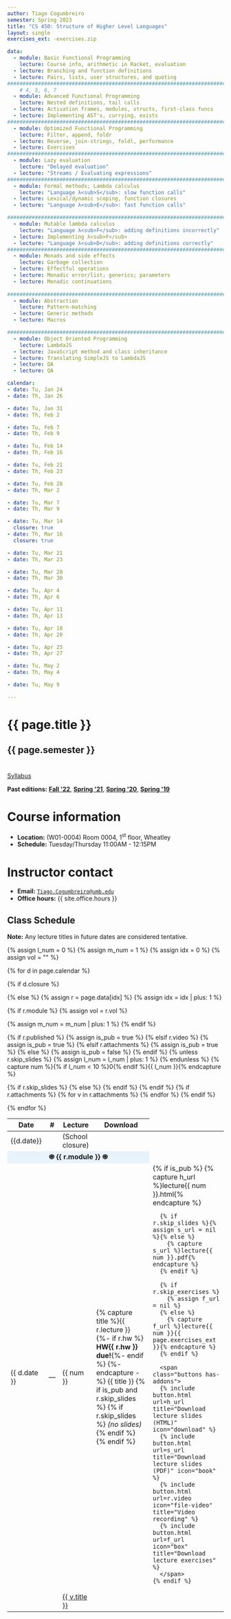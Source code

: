```yaml
---
author: Tiago Cogumbreiro
semester: Spring 2023
title: "CS 450: Structure of Higher Level Languages"
layout: single
exercises_ext: -exercises.zip

data:
  - module: Basic Functional Programming
    lecture: Course info, arithmetic in Racket, evaluation
  - lecture: Branching and function definitions
  - lecture: Pairs, lists, user structures, and quoting
################################################################################
    # 4, 5, 6, 7
  - module: Advanced Functional Programming 
    lecture: Nested definitions, tail calls
  - lecture: Activation frames, modules, structs, first-class funcs
  - lecture: Implementing AST's, currying, exists
################################################################################
  - module: Optimized Functional Programming
    lecture: Filter, append, foldr
  - lecture: Reverse, join-strings, foldl, performance
  - lecture: Exercises
################################################################################
  - module: Lazy evaluation
    lecture: "Delayed evaluation"
  - lecture: "Streams / Evaluating expressions"
################################################################################
  - module: Formal methods; Lambda calculus
    lecture: "Language λ<sub>S</sub>: slow function calls"
  - lecture: Lexical/dynamic scoping, function closures
  - lecture: "Language λ<sub>E</sub>: fast function calls"

################################################################################
  - module: Mutable lambda calculus
    lecture: "Language λ<sub>F</sub>: adding definitions incorrectly"
  - lecture: Implementing λ<sub>F</sub>
  - lecture: "Language λ<sub>D</sub>: adding definitions correctly"
################################################################################
  - module: Monads and side effects
    lecture: Garbage collection
  - lecture: Effectful operations
  - lecture: Monadic error/list; generics; parameters
  - lecture: Monadic continuations
  
################################################################################
  - module: Abstraction
    lecture: Pattern-matching
  - lecture: Generic methods
  - lecture: Macros

################################################################################
  - module: Object Oriented Programming
    lecture: LambdaJS
  - lecture: JavaScript method and class inheritance
  - lecture: Translating SimpleJS to LambdaJS
  - lecture: QA
  - lecture: QA

calendar:
- date: Tu, Jan 24
- date: Th, Jan 26

- date: Tu, Jan 31
- date: Th, Feb 2

- date: Tu, Feb 7
- date: Th, Feb 9

- date: Tu, Feb 14
- date: Th, Feb 16

- date: Tu, Feb 21
- date: Th, Feb 23

- date: Tu, Feb 28
- date: Th, Mar 2

- date: Tu, Mar 7
- date: Th, Mar 9

- date: Tu, Mar 14
  closure: true
- date: Th, Mar 16
  closure: true

- date: Tu, Mar 21
- date: Th, Mar 23

- date: Tu, Mar 28
- date: Th, Mar 30

- date: Tu, Apr 4
- date: Th, Apr 6

- date: Tu, Apr 11
- date: Th, Apr 13

- date: Tu, Apr 18
- date: Th, Apr 20

- date: Tu, Apr 25
- date: Th, Apr 27

- date: Tu, May 2
- date: Th, May 4

- date: Tu, May 9

---
```


<h1 class="has-text-centered">{{ page.title }}</h1>
<h2 class="has-text-centered" style="padding-bottom:1em;">{{ page.semester }}</h2>

<div class="buttons is-centered">
<a class="button is-large is-link" href="syllabus.pdf">Syllabus</a>
</div>

**Past editions:** [**Fall '22**](../f22/), [**Spring '21**](../s21/), [**Spring '20**](../s20/), [**Spring '19**](../s19/)

# Course information
* **Location:** (W01-0004) Room 0004, 1<sup>st</sup> floor, Wheatley
* **Schedule:** Tuesday/Thursday 11:00AM - 12:15PM

# Instructor contact
* **Email:** [`Tiago.Cogumbreiro@umb.edu`](mailto:Tiago.Cogumbreiro@umb.edu)
* **Office hours:** {{ site.office.hours }}


## Class Schedule

**Note:** Any lecture titles in future dates are considered tentative.

{% assign l_num = 0 %}
{% assign m_num = 1 %}
{% assign idx = 0 %}
{% assign vol = "" %}
<table>
  <thead>
    <tr>
      <th>Date</th>
      <th>#</th>
      <th>Lecture</th>
      <th>Download</th>
    </tr>
  </thead>
  <tbody>

{% for d in page.calendar %}

{% if d.closure %}
<tr>
  <td class="has-text-grey-light">{{d.date}}</td>
  <td></td>
  <td class="has-text-grey-light">(School closure)</td>
  <td></td>
</tr>
{% else %}
  {% assign r = page.data[idx] %}
  {% assign idx = idx | plus: 1 %}

{% if r.module %}
    {% assign vol = r.vol %}
<tr>
  <td colspan="4" style="background: #e9f3fc; text-align: center;"><b>&#1421; {{ r.module }} &#1421;</b></td>
  {% assign m_num = m_num | plus: 1 %}
</tr>
{% endif %}

<tr>

  {% if r.published %}
    {% assign is_pub = true %}
  {% elsif r.video %}
    {% assign is_pub = true %}
  {% elsif r.attachments %}
    {% assign is_pub = true %}
  {% else %}
    {% assign is_pub = false %}
  {% endif %}
  {% unless r.skip_slides %}
  {% assign l_num = l_num | plus: 1 %}
  {% endunless %}
  {% capture num %}{% if l_num < 10 %}0{% endif %}{{ l_num }}{% endcapture %}
  <td title="Date">{{ d.date }}</td>
  {% if r.skip_slides %}
  <td title="Skipped lecture number">
  —
  </td>
  {% else %}
  <td title="Lecture number">
    {{ num }}
  </td>
  {% endif %}
  
  <td {% if r.lab %}style="background: #fefede;"{% endif %}>
    {% capture title %}{{ r.lecture }}
    {%- if r.hw %} <b>HW{{ r.hw }} due!</b>{%- endif %}
    {%- endcapture -%}
    {{ title }}
    {% if is_pub and r.skip_slides %}
        {% if r.skip_slides %} <i>(no slides)</i>{% endif %}
    {% endif %}
  </td>
  <td>
    {% if is_pub %}
      {% capture h_url %}lecture{{ num }}.html{% endcapture %}

      {% if r.skip_slides %}{% assign s_url = nil %}{% else %}
        {% capture s_url %}lecture{{ num }}.pdf{% endcapture %}
      {% endif %}

      {% if r.skip_exercises %}
        {% assign f_url = nil %}
      {% else %}
        {% capture f_url %}lecture{{ num }}{{ page.exercises_ext }}{% endcapture %}
      {% endif %}

      <span class="buttons has-addons">
      {% include button.html url=h_url title="Download lecture slides (HTML)" icon="download" %}
      {% include button.html url=s_url title="Download lecture slides (PDF)" icon="book" %}
      {% include button.html url=r.video icon="file-video" title="Video recording" %}
      {% include button.html url=f_url icon="box" title="Download lecture exercises" %}
      </span>
    {% endif %}
  </td>
</tr>
{% endif %}
{% if r.attachments %}
    {% for v in r.attachments %}
<tr>
  <td></td>
  <td></td>
    <td>
        <a href="{{ v.url }}">
        <span class="icon is-small"><i class="fas fa-file-{{v.type}}"></i></span>
        {{ v.title }}
        </a>
    </td>
</tr>
    {% endfor %}
{% endif %}

{% endfor %}
  </tbody>
</table>
